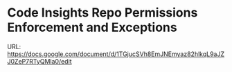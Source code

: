 # Code Insights Repo Permissions Enforcement and Exceptions

URL: https://docs.google.com/document/d/1TGjucSVh8EmJNEmyaz82hlkqL9aJZJ0ZeP7RTyQMla0/edit
